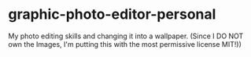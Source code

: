 # graphic-photo-editor-personal
My photo editing skills and changing it into a wallpaper. (Since I DO NOT own the Images, I'm putting this with the most permissive license MIT!))
